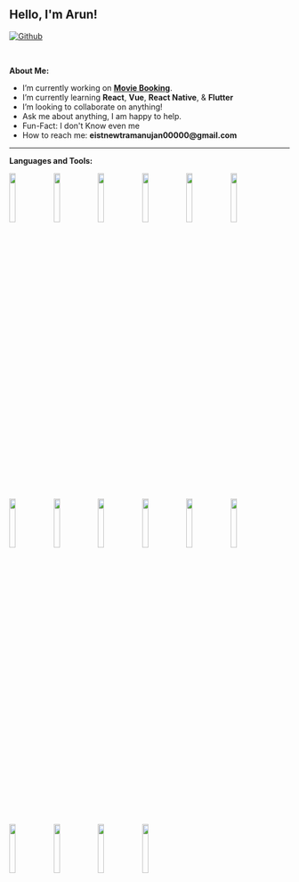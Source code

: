 <!-- Your title -->
## Hello, I'm Arun!

<!--
[![Portfolio](https://img.shields.io/badge/-Portfolio-red?style=flat&logo=appveyor&logoColor=white)](https://zachayers.io)
-->
[![Github](https://img.shields.io/badge/-Github-000?style=flat&logo=Github&logoColor=white)](https://github.com/Eistien143)
<!--
[![Linkedin](https://img.shields.io/badge/-LinkedIn-blue?style=flat&logo=Linkedin&logoColor=white)](https://www.linkedin.com/in/zjayers/)
-->

&nbsp;

<!-- Talking about you -->
**About Me:**

- I’m currently working on __[Movie Booking](https://github.com/Eistien143/movie_booking)__.
- I’m currently learning __React__, __Vue__, __React Native__, & __Flutter__
- I’m looking to collaborate on anything!
- Ask me about anything, I am happy to help.
- Fun-Fact: I don't Know even me
- How to reach me: __eistnewtramanujan00000@gmail.com__

---

**Languages and Tools:**

<p>
  <code><img width="15%" src="https://www.vectorlogo.zone/logos/javascript/javascript-ar21.svg"></code>
  <code><img width="15%" src="https://www.vectorlogo.zone/logos/typescriptlang/typescriptlang-ar21.svg"></code>
  <code><img width="15%" src="https://www.vectorlogo.zone/logos/python/python-ar21.svg"></code>
  <code><img width="15%" src="https://www.vectorlogo.zone/logos/golang/golang-ar21.svg"></code>
  <code><img width="15%" src="https://www.vectorlogo.zone/logos/reactjs/reactjs-ar21.svg"></code>
  <code><img width="15%" src="https://www.vectorlogo.zone/logos/getbootstrap/getbootstrap-ar21.svg"></code>
  <code><img width="15%" src="https://www.vectorlogo.zone/logos/nodejs/nodejs-ar21.svg"></code>
  <code><img width="15%" src="https://www.vectorlogo.zone/logos/expressjs/expressjs-ar21.svg"></code>
  <code><img width="15%" src="https://www.vectorlogo.zone/logos/mysql/mysql-ar21.svg"></code>
  <code><img width="15%" src="https://www.vectorlogo.zone/logos/postgresql/postgresql-ar21.svg"></code>
  <code><img width="15%" src="https://www.vectorlogo.zone/logos/mongodb/mongodb-ar21.svg"></code>
  <code><img width="15%" src="https://www.vectorlogo.zone/logos/redis/redis-ar21.svg"></code>
  <code><img width="15%" src="https://www.vectorlogo.zone/logos/docker/docker-ar21.svg"></code>
  <code><img width="15%" src="https://www.vectorlogo.zone/logos/git-scm/git-scm-ar21.svg"></code>
  <code><img width="15%" src="https://www.vectorlogo.zone/logos/npmjs/npmjs-ar21.svg"></code>
    <code><img width="15%" src="https://www.vectorlogo.zone/logos/yarnpkg/yarnpkg-ar21.svg"></code>

</p>

